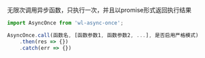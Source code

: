 无限次调用异步函数，只执行一次，并且以promise形式返回执行结果

```js
import AsyncOnce from 'wl-async-once';

AsyncOnce.call(函数名, [函数参数1, 函数参数2, ...], 是否启用严格模式)
    .then(res => {})
    .catch(err => {})
```